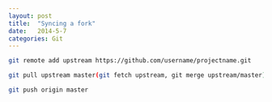 ```yaml
---
layout: post
title:  "Syncing a fork"
date:   2014-5-7
categories: Git
---
```


```bash
git remote add upstream https://github.com/username/projectname.git
```

```bash
git pull upstream master(git fetch upstream, git merge upstream/master)
```

```bash
git push origin master
```